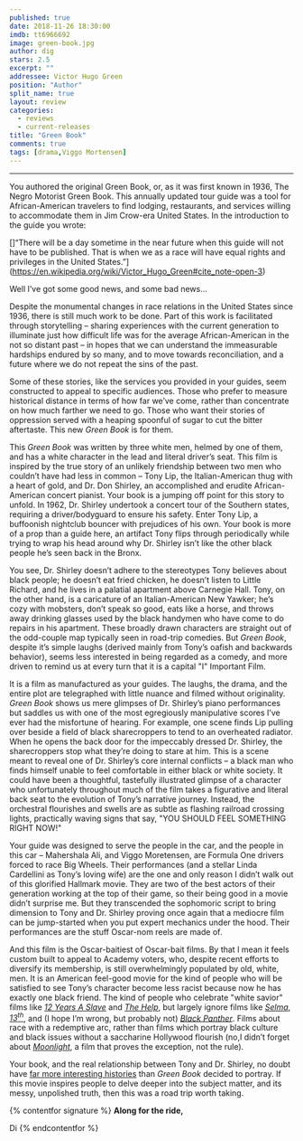 ```yaml
---
published: true
date: 2018-11-26 18:30:00
imdb: tt6966692
image: green-book.jpg
author: dig
stars: 2.5
excerpt: ""
addressee: Victor Hugo Green
position: "Author"
split_name: true
layout: review
categories: 
  - reviews
  - current-releases
title: "Green Book"
comments: true
tags: [drama,Viggo Mortensen]
---
```

****
You authored the original Green Book, or, as it was first known in 1936, The Negro Motorist Green Book. This annually updated tour guide was a tool for African-American travelers to find lodging, restaurants, and services willing to accommodate them in Jim Crow-era United States.  In the introduction to the guide you wrote:

[]“There will be a day sometime in the near future when this guide will not have to be published. That is when we as a race will have equal rights and privileges in the United States.”](https://en.wikipedia.org/wiki/Victor_Hugo_Green#cite_note-open-3)

Well I’ve got some good news, and some bad news…

Despite the monumental changes in race relations in the United States since 1936, there is still much work to be done. Part of this work is facilitated through storytelling – sharing experiences with the current generation to illuminate just how difficult life was for the average African-American in the not so distant past – in hopes that we can understand the immeasurable hardships endured by so many, and to move towards reconciliation, and a future where we do not repeat the sins of the past.

Some of these stories, like the services you provided in your guides, seem constructed to appeal to specific audiences. Those who prefer to measure historical distance in terms of how far we’ve come, rather than concentrate on how much farther we need to go. Those who want their stories of oppression served with a heaping spoonful of sugar to cut the bitter aftertaste. This new _Green Book_ is for them.

This _Green Book_ was written by three white men, helmed by one of them, and has a white character in the lead and literal driver’s seat. This film is inspired by the true story of an unlikely friendship between two men who couldn’t have had less in common – Tony Lip, the Italian-American thug with a heart of gold, and Dr. Don Shirley, an accomplished and erudite African-American concert pianist.  Your book is a jumping off point for this story to unfold. In 1962, Dr. Shirley undertook a concert tour of the Southern states, requiring a driver/bodyguard to ensure his safety. Enter Tony Lip, a buffoonish nightclub bouncer with prejudices of his own. Your book is more of a prop than a guide here, an artifact Tony flips through periodically while trying to wrap his head around why Dr. Shirley isn’t like the other black people he’s seen back in the Bronx.

You see, Dr. Shirley doesn’t adhere to the stereotypes Tony believes about black people; he doesn’t eat fried chicken, he doesn’t listen to Little Richard, and he lives in a palatial apartment above Carnegie Hall. Tony, on the other hand, is a caricature of an Italian-American New Yawker; he’s cozy with mobsters, don’t speak so good, eats like a horse, and throws away drinking glasses used by the black handymen who have come to do repairs in his apartment. These broadly drawn characters are straight out of the odd-couple map typically seen in road-trip comedies. But _Green Book_, despite it’s simple laughs (derived mainly from Tony’s oafish and backwards behavior), seems less interested in being regarded as a comedy, and more driven to remind us at every turn that it is a capital &quot;I&quot; Important Film.

It is a film as manufactured as your guides. The laughs, the drama, and the entire plot are telegraphed with little nuance and filmed without originality. _Green Book_ shows us mere glimpses of Dr. Shirley’s piano performances but saddles us with one of the most egregiously manipulative scores I’ve ever had the misfortune of hearing. For example, one scene finds Lip pulling over beside a field of black sharecroppers to tend to an overheated radiator. When he opens the back door for the impeccably dressed Dr. Shirley, the sharecroppers stop what they’re doing to stare at him. This is a scene meant to reveal one of Dr. Shirley’s core internal conflicts – a black man who finds himself unable to feel comfortable in either black or white society. It could have been a thoughtful, tastefully illustrated glimpse of a character who unfortunately throughout much of the film takes a figurative and literal back seat to the evolution of Tony’s narrative journey. Instead, the orchestral flourishes and swells are as subtle as flashing railroad crossing lights, practically waving signs that say, &quot;YOU SHOULD FEEL SOMETHING RIGHT NOW!&quot;

Your guide was designed to serve the people in the car, and the people in this car – Mahershala Ali, and Viggo Moretensen, are Formula One drivers forced to race Big Wheels. Their performances (and a stellar Linda Cardellini as Tony’s loving wife) are the one and only reason I didn’t walk out of this glorified Hallmark movie. They are two of the best actors of their generation working at the top of their game, so their being good in a movie didn’t surprise me. But they transcended the sophomoric script to bring dimension to Tony and Dr. Shirley proving once again that a mediocre film can be jump-started when you put expert mechanics under the hood. Their performances are the stuff Oscar-nom reels are made of.

And this film is the Oscar-baitiest of Oscar-bait films. By that I mean it feels custom built to appeal to Academy voters, who, despite recent efforts to diversify its membership, is still overwhelmingly populated by old, white, men. It is an American feel-good movie for the kind of people who will be satisfied to see Tony’s character become less racist because now he has exactly one black friend. The kind of people who celebrate &quot;white savior&quot; films like [_12 Years A Slave_](http://www.dearcastandcrew.com/content/2013/11/13/12-years-a-slave.html) and [_The Help_](http://www.dearcastandcrew.com/content/2012/3/3/the-help.html), but largely ignore films like [_Selma_](http://www.dearcastandcrew.com/content/2015/1/21/selma.html), [_13<sup>th</sup>_](http://www.dearcastandcrew.com/content/2016/12/13/13th.html), and (I hope I’m wrong, but probably not) [_Black Panther_](http://www.dearcastandcrew.com/content/2018/2/17/black-panther.html). Films about race with a redemptive arc, rather than films which portray black culture and black issues without a saccharine Hollywood flourish (no,I didn’t forget about [_Moonlight_](http://www.dearcastandcrew.com/content/2016/11/3/moonlight.html), a film that proves the exception, not the rule).

Your book, and the real relationship between Tony and Dr. Shirley, no doubt have [far more interesting histories](https://greenbookchronicles.com/) than _Green Book_ decided to portray.  If this movie inspires people to delve deeper into the subject matter, and its messy, unpolished truth, then this was a road trip worth taking.

{% contentfor signature %}
**Along for the ride,**

Di
{% endcontentfor %}